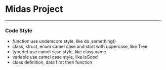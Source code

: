 # Midas Project

---


### Code Style

- function use underscore style, like do_something()
- class, struct, enum camel case and start with uppercase, like Tree
- typedef use camel case style, like class name
- variable use camel case style, like isGood
- class definition, data first then function
